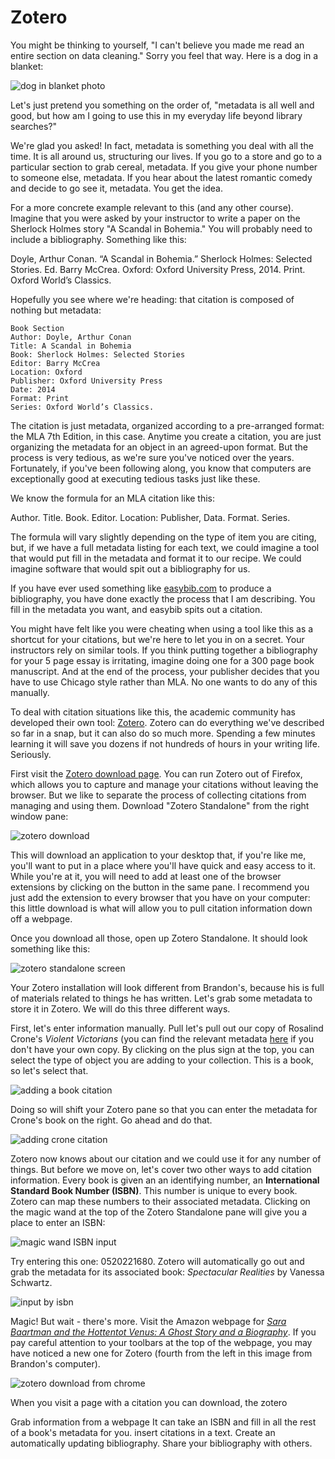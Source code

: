 # Zotero

You might be thinking to yourself, "I can't believe you made me read an entire section on data cleaning." Sorry you feel that way. Here is a dog in a blanket:

![dog in blanket photo](/assets/dog_blanket.jpeg)

Let's just pretend you something on the order of, "metadata is all well and good, but how am I going to use this in my everyday life beyond library searches?"

We're glad you asked! In fact, metadata is something you deal with all the time. It is all around us, structuring our lives. If you go to a store and go to a particular section to grab cereal, metadata. If you give your phone number to someone else, metadata. If you hear about the latest romantic comedy and decide to go see it, metadata. You get the idea.

For a more concrete example relevant to this (and any other course). Imagine that you were asked by your instructor to write a paper on the Sherlock Holmes story "A Scandal in Bohemia." You will probably need to include a bibliography. Something like this:

Doyle, Arthur Conan. “A Scandal in Bohemia.” Sherlock Holmes: Selected Stories. Ed. Barry McCrea. Oxford: Oxford University Press, 2014. Print. Oxford World’s Classics.

Hopefully you see where we're heading: that citation is composed of nothing but metadata:
```
Book Section
Author: Doyle, Arthur Conan 
Title: A Scandal in Bohemia
Book: Sherlock Holmes: Selected Stories 
Editor: Barry McCrea
Location: Oxford
Publisher: Oxford University Press
Date: 2014 
Format: Print
Series: Oxford World’s Classics.
```
The citation is just metadata, organized according to a pre-arranged format: the MLA 7th Edition, in this case. Anytime you create a citation, you are just organizing the metadata for an object in an agreed-upon format. But the process is very tedious, as we're sure you've noticed over the years. Fortunately, if you've been following along, you know that computers are exceptionally good at executing tedious tasks just like these. 

We know the formula for an MLA citation like this:

Author. Title. Book. Editor. Location: Publisher, Data. Format. Series. 

The formula will vary slightly depending on the type of item you are citing, but, if we have a full metadata listing for each text, we could imagine a tool that would put fill in the metadata and format it to our recipe. We could imagine software that would spit out a bibliography for us. 

If you have ever used something like [easybib.com](https://www.easybib.com) to produce a bibliography, you have done exactly the process that I am describing. You fill in the metadata you want, and easybib spits out a citation. 

You might have felt like you were cheating when using a tool like this as a shortcut for your citations, but we're here to let you in on a secret. Your instructors rely on similar tools. If you think putting together a bibliography for your 5 page essay is irritating, imagine doing one for a 300 page book manuscript. And at the end of the process, your publisher decides that you have to use Chicago style rather than MLA. No one wants to do any of this manually. 

To deal with citation situations like this, the academic community has developed their own tool: [Zotero](https://www.zotero.org). Zotero can do everything we've described so far in a snap, but it can also do so much more. Spending a few minutes learning it will save you dozens if not hundreds of hours in your writing life. Seriously.

First visit the [Zotero download page](https://www.zotero.org/download). You can run Zotero out of Firefox, which allows you to capture and manage your citations without leaving the browser. But we like to separate the process of collecting citations from managing  and using them. Download "Zotero Standalone" from the right window pane:

![zotero download](/assets/zotero_download.png)

This will download an application to your desktop that, if you're like me, you'll want to put in a place where you'll have quick and easy access to it. While you're at it, you will need to add at least one of the browser extensions by clicking on the button in the same pane. I recommend you just add the extension to every browser that you have on your computer: this little download is what will allow you to pull citation information down off a webpage. 

Once you download all those, open up Zotero Standalone. It should look something like this:

![zotero standalone screen](/assets/zotero_standalone.png)

Your Zotero installation will look different from Brandon's, because his is full of materials related to things he has written. Let's grab some metadata to store it in Zotero. We will do this three different ways.

First, let's enter information manually. Pull let's pull out our copy of Rosalind Crone's *Violent Victorians* (you can find the relevant metadata [here](https://www.amazon.com/dp/071908685X/?tag=mh0b-20&hvadid=4965340066&hvqmt=p&hvbmt=bp&hvdev=c&ref=pd_sl_6usflqlo9o_p) if you don't have your own copy. By clicking on the plus sign at the top, you can select the type of object you are adding to your collection. This is a book, so let's select that.

![adding a book citation](/assets/zotero_add_citation.png)

Doing so will shift your Zotero pane so that you can enter the metadata for Crone's book on the right. Go ahead and do that.

![adding crone citation](/assets/zotero_editing_pane.png)

Zotero now knows about our citation and we could use it for any number of things. But before we move on, let's cover two other ways to add citation information. Every book is given an an identifying number, an **International Standard Book Number (ISBN)**. This number is unique to every book. Zotero can map these numbers to their associated metadata. Clicking on the magic wand at the top of the Zotero Standalone pane will give you a place to enter an ISBN:

![magic wand ISBN input](/assets/zotero_magic_wand.png)

Try entering this one: 0520221680. Zotero will automatically go out and grab the metadata for its associated book: *Spectacular Realities* by Vanessa Schwartz.

![input by isbn](/assets/zotero_input_by_isbn.png)

Magic! But wait - there's more. Visit the Amazon webpage for *[Sara Baartman and the Hottentot Venus: A Ghost Story and a Biography](https://www.amazon.com/Sara-Baartman-Hottentot-Venus-Biography/dp/0691147965)*. If you pay careful attention to your toolbars at the top of the webpage, you may have noticed a new one for Zotero (fourth from the left in this image from Brandon's computer). 

![zotero download from chrome](/assets/zotero_download_from_chrome.png)

When you visit a page with a citation you can download, the zotero

Grab information from a webpage
It can take an ISBN and fill in all the rest of a book's metadata for you.
insert citations in a text.
Create an automatically updating bibliography.
Share your bibliography with others.